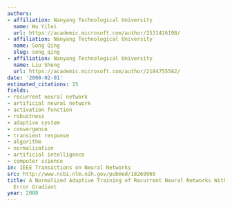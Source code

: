 ```yaml
---
authors:
- affiliation: Nanyang Technological University
  name: Wu Yilei
  url: https://academic.microsoft.com/author/2531416198/
- affiliation: Nanyang Technological University
  name: Song Qing
  slug: song_qing
- affiliation: Nanyang Technological University
  name: Liu Sheng
  url: https://academic.microsoft.com/author/2184755582/
date: '2008-02-01'
estimated_citations: 15
fields:
- recurrent neural network
- artificial neural network
- activation function
- robustness
- adaptive system
- convergence
- transient response
- algorithm
- normalization
- artificial intelligence
- computer science
in: IEEE Transactions on Neural Networks
src: http://www.ncbi.nlm.nih.gov/pubmed/18269965
title: A Normalized Adaptive Training of Recurrent Neural Networks With Augmented
  Error Gradient
year: 2008
---
```

